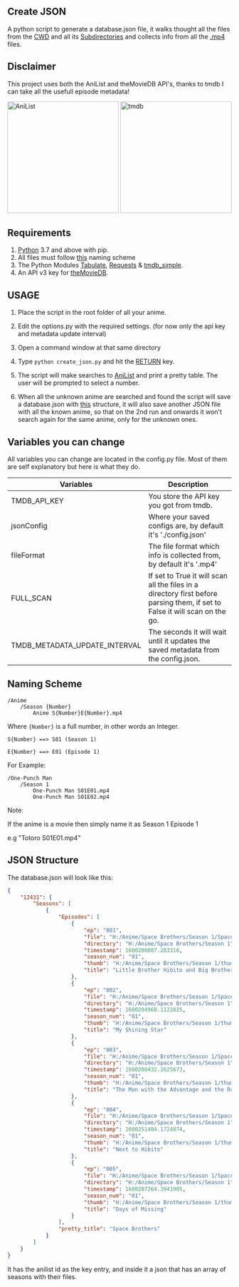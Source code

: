 ## Create JSON

A python script to generate a database.json file, it walks thought all the files from the [CWD](https://en.wikipedia.org/wiki/Working_directory) and all its [Subdirectories](https://www.computerhope.com/jargon/s/subdirec.htm) and collects info from all the [.mp4](https://en.wikipedia.org/wiki/MPEG-4_Part_14) files.

## Disclaimer
This project uses both the AniList and theMovieDB API's, thanks to tmdb I can take all the usefull episode metadata!

<img src="https://i.imgur.com/Ak72T73.png" alt="AniList" width=250 height=250> <img src="https://www.themoviedb.org/assets/2/v4/logos/v2/blue_square_1-5bdc75aaebeb75dc7ae79426ddd9be3b2be1e342510f8202baf6bffa71d7f5c4.svg" alt="tmdb" width=250 height=250>

## Requirements

1. [Python](https://www.python.org/) 3.7 and above with pip.
2. All files must follow [this](#Naming-Scheme) naming scheme
3. The Python Modules [Tabulate](https://pypi.org/project/tabulate/), [Requests](https://pypi.org/project/requests/) & [tmdb_simple](https://pypi.org/project/tmdbsimple/).
4. An API v3 key for [theMovieDB](https://www.themoviedb.org/settings/api).



## USAGE

1. Place the script in the root folder of all your anime.

2. Edit the options.py with the required settings. (for now only the api key and metadata update interval)

3. Open a command window at that same directory

4. Type ``python create_json.py`` and hit the [RETURN](https://pc.net/helpcenter/answers/keyboard_return_key#:~:text=The%20Return%20key%20has%20the,paper%20to%20the%20next%20line) key.

5. The script will make searches to [AniList](https://anilist.co) and print a pretty table. The user will be prompted to select a number.

6. When all the unknown anime are searched and found the script will save a database.json with [this](#JSON-Structure) structure, it will also save another JSON file with all the known anime, so that on the 2nd run and onwards it won't search again for the same anime, only for the unknown ones.

## Variables you can change

All variables you can change are located in the config.py file. Most of them are self explanatory but here is what they do.

| Variables    | Description                                                                                                                                                |
| ------------ | ---------------------------------------------------------------------------------------------------------------------------------------------------------- |
| TMDB_API_KEY | You store the API key you got from tmdb.                                                                                                                   |
| jsonConfig   | Where your saved configs are, by default it's '\./config\.json'                                                                                            |
| fileFormat   | The file format which info is collected from, by default it's '\.mp4'                                                                                      |
| FULL_SCAN    | If set to True it will scan all the files in a directory first before parsing them, if set to False it will scan on the go.                                |
| TMDB_METADATA_UPDATE_INTERVAL | The seconds it will wait until it updates the saved metadata from the config.json.                                                        |

## Naming Scheme

```
/Anime
	/Season {Number}
		Anime S{Number}E{Number}.mp4
```

Where ``{Number}`` is a full number, in other words an Integer.

```
S{Number} ==> S01 (Season 1)

E{Number} ==> E01 (Episode 1)
```

For Example:

```
/One-Punch Man
	/Season 1
		One-Punch Man S01E01.mp4
		One-Punch Man S01E02.mp4
```


Note:

If the anime is a movie then simply name it as Season 1 Episode 1


e.g "Totoro S01E01.mp4"


## JSON Structure

The database.json will look like this:

```json
{
    "12431": {
        "Seasons": [
            {
                "Episodes": [
                    {
                        "ep": "001",
                        "file": "H:/Anime/Space Brothers/Season 1/Space Brothers S01E001.mp4",
                        "directory": "H:/Anime/Space Brothers/Season 1",
                        "timestamp": 1600200007.283316,
                        "season_num": "01",
                        "thumb": "H:/Anime/Space Brothers/Season 1/thumbs/12431_thumbnail_001.jpg",
                        "title": "Little Brother Hibito and Big Brother Mutta"
                    },
                    {
                        "ep": "002",
                        "file": "H:/Anime/Space Brothers/Season 1/Space Brothers S01E002.mp4",
                        "directory": "H:/Anime/Space Brothers/Season 1",
                        "timestamp": 1600204968.1122825,
                        "season_num": "01",
                        "thumb": "H:/Anime/Space Brothers/Season 1/thumbs/12431_thumbnail_002.jpg",
                        "title": "My Shining Star"
                    },
                    {
                        "ep": "003",
                        "file": "H:/Anime/Space Brothers/Season 1/Space Brothers S01E003.mp4",
                        "directory": "H:/Anime/Space Brothers/Season 1",
                        "timestamp": 1600208432.2625673,
                        "season_num": "01",
                        "thumb": "H:/Anime/Space Brothers/Season 1/thumbs/12431_thumbnail_003.jpg",
                        "title": "The Man with the Advantage and the Running Female Doctor"
                    },
                    {
                        "ep": "004",
                        "file": "H:/Anime/Space Brothers/Season 1/Space Brothers S01E004.mp4",
                        "directory": "H:/Anime/Space Brothers/Season 1",
                        "timestamp": 1600251484.1724074,
                        "season_num": "01",
                        "thumb": "H:/Anime/Space Brothers/Season 1/thumbs/12431_thumbnail_004.jpg",
                        "title": "Next to Hibito"
                    },
                    {
                        "ep": "005",
                        "file": "H:/Anime/Space Brothers/Season 1/Space Brothers S01E005.mp4",
                        "directory": "H:/Anime/Space Brothers/Season 1",
                        "timestamp": 1600287264.3941905,
                        "season_num": "01",
                        "thumb": "H:/Anime/Space Brothers/Season 1/thumbs/12431_thumbnail_005.jpg",
                        "title": "Days of Missing"
                    }
                ],
                "pretty_title": "Space Brothers"
            }
        ]
    }
}
```

It has the anilist id as the key entry, and inside it a json that has an array of seasons with their files.
